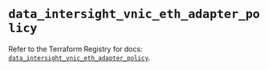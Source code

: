 # `data_intersight_vnic_eth_adapter_policy`

Refer to the Terraform Registry for docs: [`data_intersight_vnic_eth_adapter_policy`](https://registry.terraform.io/providers/ciscodevnet/intersight/1.0.71/docs/data-sources/vnic_eth_adapter_policy).
